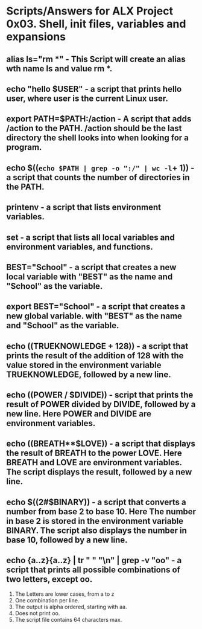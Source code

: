 # Scripts/Answers for ALX Project 0x03. Shell, init files, variables and expansions

## alias ls="rm *" - This Script will create an alias wth name ls and value rm *.

## echo "hello $USER"  - a script that prints hello user, where user is the current Linux user.

## export PATH=$PATH:/action  - A script that adds /action to the PATH. /action should be the last directory the shell looks into when looking for a program.

## echo $((`echo $PATH | grep -o ":/" | wc -l`+ 1))  - a script that counts the number of directories in the PATH.

## printenv - a script that lists environment variables.

## set  - a script that lists all local variables and environment variables, and functions.

## BEST="School"  - a script that creates a new local variable with "BEST" as the name and "School" as the variable.

## export BEST="School"  -  a script that creates a new global variable. with "BEST" as the name and "School" as the variable.

## echo $(($TRUEKNOWLEDGE + 128))  -  a script that prints the result of the addition of 128 with the value stored in the environment variable TRUEKNOWLEDGE, followed by a new line.

## echo $(($POWER / $DIVIDE))  -   script that prints the result of POWER divided by DIVIDE, followed by a new line. Here POWER and DIVIDE are environment variables.

## echo $(($BREATH**$LOVE)) - a script that displays the result of BREATH to the power LOVE. Here BREATH and LOVE are environment variables. The script displays the result, followed by a new line.

## echo $((2#$BINARY))  -  a script that converts a number from base 2 to base 10. Here The number in base 2 is stored in the environment variable BINARY. The script also displays the number in base 10, followed by a new line.

## echo {a..z}{a..z} | tr " " "\n" | grep -v "oo"  -  a script that prints all possible combinations of two letters, except oo.
1. The Letters are lower cases, from a to z
2. One combination per line.
3. The output is alpha ordered, starting with aa.
4. Does not  print oo.
5. The script file contains 64 characters max.

##        
